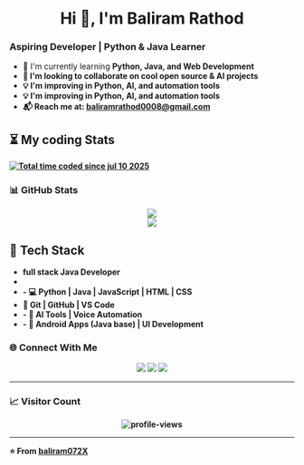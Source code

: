 <h1 align="center">Hi 👋, I'm Baliram Rathod</h1>

<h3 align="left">Aspiring Developer | Python & Java Learner</h3>

<ul>
  <li>🌱 I'm currently learning <strong>Python, Java, and Web Development</li>
  <li>🤝 I'm looking to collaborate on <strong>cool open source & AI projects</strong></li>
  <li>💡 I'm improving in <strong>Python, AI, and automation tools</strong></li>
  <li>💡 I'm improving in <strong>Python, AI, and automation tools</strong></li>
  <li>📬 Reach me at: <a href="mailto:baliramrathod0008@gmail.com">baliramrathod0008@gmail.com</a></li>
</ul>

## ⏳️ My coding Stats
<a href="https://wakatime.com/@baliram072x>"><img src="https://wakatime.com/badge/user/f514e630-5af0-4174-aad3-de9d9651da82.svg" alt="Total time coded since jul 10 2025" /></a>

### 📊 GitHub Stats
<p align="center">
  <img src="https://github-readme-stats.vercel.app/api?username=baliram072x&show_icons=true&theme=radical" />
  <br>
  <img src="https://github-readme-streak-stats.herokuapp.com/?user=baliram072x&theme=radical" />
</p>

## 🧰 Tech Stack  
<ul>    
 <li> full stack Java Developer <li>
<li>- 💻 Python | Java | JavaScript | HTML | CSS  </li>
<li> 🔧 Git | GitHub | VS Code  </li>
<li>- 🤖 AI Tools | Voice Automation  </li>
<li>- 📱 Android Apps (Java base) | UI Development</li>
</ul>
 



### 🌐 Connect With Me
<p align="center">
  <a href="https://www.linkedin.com/in/baliramrathod" target="_blank"><img src="https://img.shields.io/badge/LinkedIn-%230077B5.svg?&style=for-the-badge&logo=linkedin&logoColor=white" /></a>
  <a href="mailto:shivmundhe16@gmail.com"><img src="https://img.shields.io/badge/Gmail-D14836.svg?&style=for-the-badge&logo=gmail&logoColor=white" /></a>
  <a href="https://twitter.com/" target="_blank"><img src="https://img.shields.io/badge/Twitter-%231DA1F2.svg?&style=for-the-badge&logo=twitter&logoColor=white" /></a>
</p>

---

### 📈 Visitor Count
<p align="center">
  <img src="https://komarev.com/ghpvc/?username=baliram072x&label=Profile%20Views&color=0e75b6&style=flat" alt="profile-views" />
</p>

---
⭐️ From [baliram072X](https://github.com/baliram072x)
